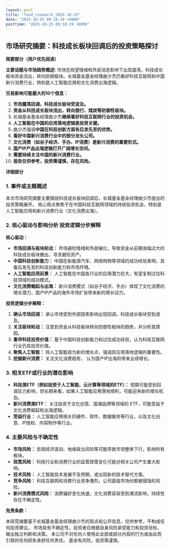 ```yaml
---
layout: post
title: "fund_research_2025-10-25"
date: "2025-10-25 09:18:19 +0800"
posttime: "2025-10-25 09:18:19 +0800"
---
```


## 市场研究摘要：科技成长板块回调后的投资策略探讨

**简要部分（用户优先阅读）**

**主要话题与市场趋势概述:** 市场在观望情绪和外部消息影响下出现震荡，科技成长板块资金流出，转向防御板块。长城基金基金经理曲少杰仍看好科技互联网和中国新兴消费行业，特别是人工智能应用和文化消费出海逻辑。

**交易影响可能最大的10个信息：**

1. **市场震荡回调，科技成长板块受波及。**
2.  **资金从科技成长板块流出，转向银行、煤炭等防御性板块。**
3.  长城基金基金经理曲少杰**继续看好科技互联网行业的投资机会。**
4.  **人工智能在中国的应用落地逻辑是投资关键。**
5.  曲少杰强调**中国在科技创新方面有后发先至的优势。**
6.  **看好中国新兴消费行业中的部分龙头公司。**
7.  **文化消费（如谷子经济、手办、IP消费）是新兴消费的重要形式。**
8.  **国产IP产品出海逻辑打开广阔增长空间。**
9.  **需要持续关注中国的新兴消费行业。**
10. **报告仅供参考，投资需谨慎，存在风险。**

**详细部分**

### 1. 事件或主题概述

本次市场研究摘要主要围绕科技成长板块回调后，长城基金基金经理曲少杰提出的投资策略展开。 核心观点聚焦于在中国科技互联网领域的持续投资机会，特别是人工智能应用和新兴消费行业（文化消费出海）。

### 2. 核心驱动与影响分析 投资逻辑分步解释

 **核心驱动：**

*   **市场回调与板块轮动：** 市场避险情绪和外部催化，导致资金从前期涨幅过大的科技成长板块撤出，寻求避险资产。
*   **中国科技创新能力：** 中国在新能源汽车、网络购物等领域的成功经验表明，具备后发先至的科技创新能力和市场环境。
*   **人工智能应用前景：** 人工智能在中国各行业的应用潜力巨大，有望复制过往科技领域的成功模式。
*   **文化消费崛起与出海：** 新兴消费模式（如谷子经济、手办）体现了文化消费的增长潜力，国产IP产品的海外市场扩张带来新的增长动力。

**投资逻辑分步解释：**

1.  **确认市场回调：** 承认市场受到外部因素影响出现回调，科技成长板块受到波及。
2.  **关注板块轮动：** 注意到资金从科技板块转向防御性板块的趋势，并分析其原因。
3.  **重申科技投资价值：** 基于中国科技创新能力和过往成功经验，认为科技互联网行业仍具投资价值。
4.  **聚焦人工智能：** 将人工智能视为新的增长点，强调其应用落地逻辑的重要性。
5.  **挖掘新兴消费：** 关注文化消费趋势， 认为国产IP出海将带来业绩增长。

### 3. 相关ETF或行业的潜在影响

*   **科技类ETF（例如投资于人工智能、云计算等领域的ETF）：** 短期可能受到回调压力影响，但长期来看，如果人工智能应用落地顺利，可能迎来新的增长机会。
*   **新兴消费类ETF：** 关注投资于文化创意、国潮品牌等领域的 ETF，可能受益于文化消费崛起和出海逻辑。
*   **受益行业：** 人工智能应用相关的硬件、软件、数据服务等行业，以及文化创意、IP授权、内容制作等行业。

### 4. 主要风险与不确定性

*   **市场风险：** 宏观经济波动、地缘政治风险等可能导致市场整体下行，影响所有板块。
*   **政策风险：** 科技行业和消费行业的监管政策变化可能对相关公司产生重大影响。
*   **技术风险：** 人工智能技术发展不及预期，或出现新的技术替代方案。
*   **竞争风险：** 科技互联网和消费行业竞争激烈，公司面临市场份额被侵蚀的风险。
*   **新兴消费模式风险：** 消费偏好变化快速，文化消费容易受到潮流影响，持续性存在不确定性。

**免责条款：**

本研究摘要基于长城基金基金经理曲少杰的观点和公开信息，仅供参考，不构成任何投资建议。 市场具有不确定性，投资者应根据自身风险承受能力和投资目标，做出独立判断和决策。 本公司不对任何人使用此全部或部分内容的行为或由此而引致的任何损失承担任何责任。 基金有风险，投资需谨慎。